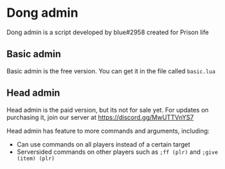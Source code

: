 # Dong admin
Dong admin is a script developed by bIue#2958 created for Prison life

## Basic admin
Basic admin is the free version. You can get it in the file called ``basic.lua``


## Head admin
Head admin is the paid version, but its not for sale yet.
For updates on purchasing it, join our server at https://discord.gg/MwUTTVnYS7

Head admin has feature to more commands and arguments, including: 
* Can use commands on all players instead of a certain target
* Serversided commands on other players such as `;ff (plr)` and `;give (item) (plr)`
